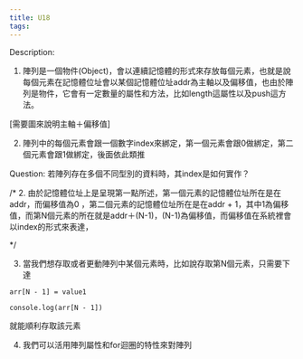 ```yaml
---
title: U18
tags:
---
```


Description:
1. 陣列是一個物件(Object)，會以連續記憶體的形式來存放每個元素，也就是說每個元素在記憶體位址會以某個記憶體位址addr為主軸以及偏移值，也由於陣列是物件，它會有一定數量的屬性和方法，比如length這屬性以及push這方法。

[需要圖來說明主軸＋偏移值]

2. 陣列中的每個元素會跟一個數字index來綁定，第一個元素會跟0做綁定，第二個元素會跟1做綁定，後面依此類推

Question: 若陣列存在多個不同型別的資料時，其index是如何實作？



/*
2. 由於記憶體位址上是呈現第一點所述，第一個元素的記憶體位址所在是在addr，而偏移值為0 ，第二個元素的記憶體位址所在是在addr + 1，其中1為偏移值，而第N個元素的所在就是addr＋(N-1)，(N-1)為偏移值，而偏移值在系統裡會以index的形式來表達，

*/

3. 當我們想存取或者更動陣列中某個元素時，比如說存取第N個元素，只需要下達

```
arr[N - 1] = value1
```

```
console.log(arr[N - 1])
```

就能順利存取該元素


4. 我們可以活用陣列屬性和for迴圈的特性來對陣列
